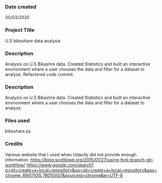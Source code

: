 ### Date created
30/03/2020

### Project Title
U.S bikeshare data analysis

### Description
Analysis on U.S Bikashre data. Created Statistics and built an interactive environment where a user chooses the data and filter for a dataset to analyze. Refactored code commit.

### Description
Analysis on U.S Bikashre data. Created Statistics and built an interactive environment where a user chooses the data and filter for a dataset to analyze.

### Files used
bikeshare.py

### Credits
Various website that I used when Udacity did not provide enough information:
https://blog.scottlowe.org/2015/01/27/using-fork-branch-git-workflow/
https://www.google.com/search?q=git+create+a+local+repository&oq=git+create+a+local+repository&aqs=chrome..69i57j0l5.78050j0j7&sourceid=chrome&ie=UTF-8
